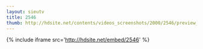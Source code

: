 ```yaml
---
layout: sieutv
title: 2546
thumb: http://hdsite.net/contents/videos_screenshots/2000/2546/preview_360p.mp4.jpg
---
```

{% include iframe src='http://hdsite.net/embed/2546' %}
 
